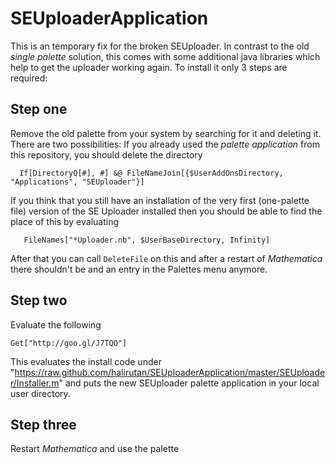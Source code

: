 SEUploaderApplication
=====================

This is an temporary fix for the broken SEUploader. In contrast to the old *single palette* solution, this comes
with some additional java libraries which help to get the uploader working again. To install it only 3 steps are
required:

## Step one

Remove the old palette from your system by searching for it and deleting it. There are two possibilities: 
If you already used the *palette application* from this repository, you should delete the directory

      If[DirectoryQ[#], #] &@ FileNameJoin[{$UserAddOnsDirectory, "Applications", "SEUploader"}]

If you think that you still have an installation of the very first (one-palette file) version of the SE Uploader installed
then you should be able to find the place of this by evaluating

       FileNames["*Uploader.nb", $UserBaseDirectory, Infinity]

After that you can call `DeleteFile` on this and after a restart of *Mathematica* there shouldn't be and an entry in the
Palettes menu anymore.

## Step two

Evaluate the following

    Get["http://goo.gl/J7TQO"]

This evaluates the install code under "https://raw.github.com/halirutan/SEUploaderApplication/master/SEUploader/Installer.m"
and puts the new SEUploader palette application in your local user directory.

## Step three

Restart *Mathematica* and use the palette
